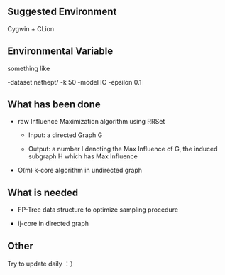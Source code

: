 ## Suggested Environment

Cygwin + CLion



## Environmental Variable

something like

-dataset nethept/ -k 50 -model IC -epsilon 0.1



## What has been done

+ raw Influence Maximization algorithm using RRSet

   + Input: a directed Graph G

   + Output: a number I denoting the Max Influence of G, the induced subgraph H which has Max Influence

+ O(m) k-core algorithm in undirected graph




## What is needed

+ FP-Tree data structure to optimize sampling procedure

+ ij-core in directed graph

  

## Other

Try to update daily ：）